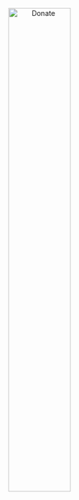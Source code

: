 <p align="center">
  <a href="https://ko-fi.com/realies" target="_blank" rel="noopener noreferrer">
    <img src="https://assets-global.website-files.com/5c14e387dab576fe667689cf/64f1a9ddd0246590df69ea1a_kofi_short_button_dark%25402x-p-800.png" alt="Donate" width="50%">
  </a>
</p>
